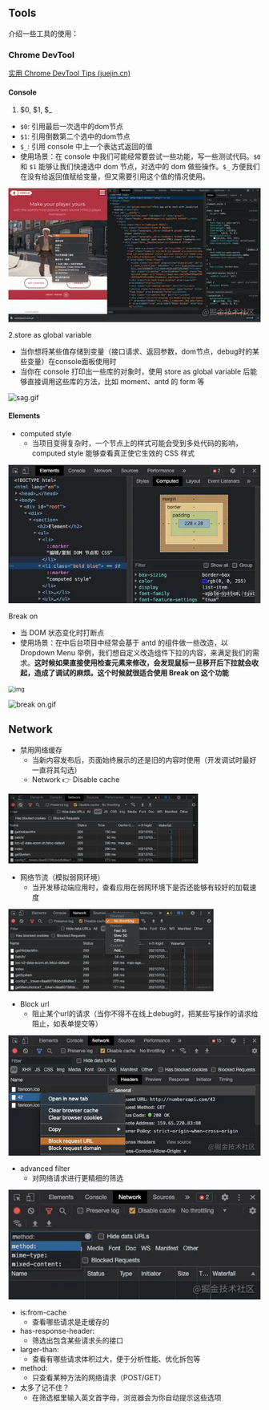## Tools



介绍一些工具的使用：





### Chrome DevTool

[实用 Chrome DevTool Tips (juejin.cn)](https://juejin.cn/post/6987752907579850765)



#### Console



1. \$0, \$1, \$_ 

- `$0`: 引用最后一次选中的dom节点
- `$1`: 引用倒数第二个选中的dom节点
- `$_`: 引用 console 中上一个表达式返回的值
- 使用场景：在 console 中我们可能经常要尝试一些功能，写一些测试代码。`$0` 和 `$1` 能够让我们快速选中 dom 节点，对选中的 dom 做些操作。`$_` 方便我们在没有给返回值赋给变量，但又需要引用这个值的情况使用。


![$0.gif](tips.assets/785215703d64433f9aa8101ae252ac7c~tplv-k3u1fbpfcp-watermark.awebp)







2.store as global variable

- 当你想将某些值存储到变量（接口请求、返回参数，dom节点，debug时的某些变量）在console面板使用时
- 当你在 console 打印出一些库的对象时，使用 store as global variable 后能够直接调用这些库的方法，比如 moment、antd 的 form 等



![sag.gif](tips.assets/19ec26a37e694f77bd69c10a062788ef~tplv-k3u1fbpfcp-watermark.awebp)







#### Elements



- computed style
  - 当项目变得复杂时，一个节点上的样式可能会受到多处代码的影响，computed style 能够查看真正使它生效的 CSS 样式

<img src="tips.assets/5bc2bb5858de4c0e8f28962612be0ce6~tplv-k3u1fbpfcp-watermark.awebp" alt="img" style="zoom:87%;" />







Break on

- 当 DOM 状态变化时打断点
- 使用场景：在中后台项目中经常会基于 antd 的组件做一些改造，以 Dropdown Menu 举例，我们想自定义改造组件下拉的内容，来满足我们的需求。**这时候如果直接使用检查元素来修改，会发现鼠标一旦移开后下拉就会收起，造成了调试的麻烦。这个时候就很适合使用 Break on 这个功能**


<img src="https://p3-juejin.byteimg.com/tos-cn-i-k3u1fbpfcp/c6c21b5c029244b2a558708fa7c26cdc~tplv-k3u1fbpfcp-watermark.awebp" alt="img" style="zoom:80%;" />



![break on.gif](tips.assets/807cd222e78c45929ca36bbbc775f815~tplv-k3u1fbpfcp-watermark.awebp)









## Network

- 禁用网络缓存
  - 当新内容发布后，页面始终展示的还是旧的内容时使用（开发调试时最好一直将其勾选）
  - Network 👉 Disable cache

 <img src="tips.assets/71bcfe8da81846fbaf799606db0729d0~tplv-k3u1fbpfcp-watermark.awebp" alt="截屏2021-07-03 下午10.05.49.png" style="zoom:37%;" />

- 网络节流（模拟弱网环境）
  - 当开发移动端应用时，查看应用在弱网环境下是否还能够有较好的加载速度

 <img src="tips.assets/06ec9222a42648039b90f236d26f2550~tplv-k3u1fbpfcp-watermark.awebp" alt="截屏2021-07-03 下午10.08.34.png" style="zoom:40%;" />

- Block url
  - 阻止某个url的请求（当你不得不在线上debug时，把某些写操作的请求给阻止，如表单提交等）

![img](tips.assets/a8d208d043f144a3ab7eeb1e60f62982~tplv-k3u1fbpfcp-watermark.awebp)

- advanced filter
  - 对网络请求进行更精细的筛选

![img](tips.assets/1effee2f37c44d8794aeacb2e6df46dc~tplv-k3u1fbpfcp-watermark.awebp)

- is:from-cache
  - 查看哪些请求是走缓存的
- has-response-header:
  - 筛选出包含某些请求头的接口
- larger-than:
  - 查看有哪些请求体积过大，便于分析性能、优化拆包等
- method:
  - 只查看某种方法的网络请求（POST/GET）
- 太多了记不住？
  - 在筛选框里输入英文首字母，浏览器会为你自动提示这些选项

















